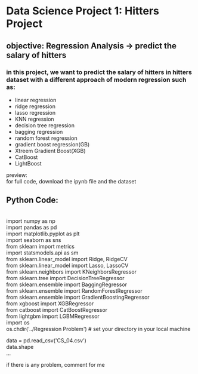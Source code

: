 # Data Science Project 1: Hitters Project
## objective: Regression Analysis -> predict the salary of hitters

### in this project, we want to predict the salary of hitters in hitters dataset with a different approach of modern regression such as:
- linear regression
- ridge regression
- lasso regression
- KNN regression
- decision tree regression
- bagging regression
- random forest regression
- gradient boost regression(GB)
- Xtreem Gradient Boost(XGB)
- CatBoost
- LightBoost


preview:
</br>
for full code, download the ipynb file and the dataset
</br>

## Python Code:
</br>
import numpy as np
</br>
import pandas as pd
</br>
import matplotlib.pyplot as plt
</br>
import seaborn as sns
</br>
from sklearn import metrics
</br>
import statsmodels.api as sm
</br>
from sklearn.linear_model import Ridge, RidgeCV
</br>
from sklearn.linear_model import Lasso, LassoCV
</br>
from sklearn.neighbors import KNeighborsRegressor
</br>
from sklearn.tree import DecisionTreeRegressor
</br>
from sklearn.ensemble import BaggingRegressor
</br>
from sklearn.ensemble import RandomForestRegressor
</br>
from sklearn.ensemble import GradientBoostingRegressor
</br>
from xgboost import XGBRegressor
</br>
from catboost import CatBoostRegressor
</br>
from lightgbm import LGBMRegressor
</br>
import os
</br>
os.chdir('../Regression Problem') # set your directory in your local machine
</br>

data = pd.read_csv('CS_04.csv')
</br>
data.shape
</br>
...
</br>

if there is any problem, comment for me
